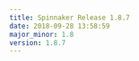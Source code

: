 ```yaml
---
title: Spinnaker Release 1.8.7
date: 2018-09-28 13:58:59
major_minor: 1.8
version: 1.8.7
---
```


<script src="https://gist.github.com/spinnaker-release/ebb5e45e84de5b4381b422e3c8679b5a.js"/>
